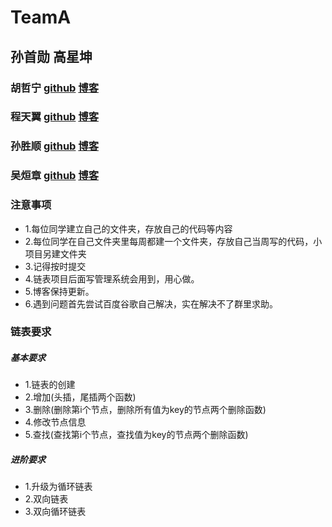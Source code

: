 # TeamA

## 孙首勋 高星坤 
### 胡哲宁 [github](www.baidu.com"标题") [博客](链接网址 "标题")
### 程天翼 [github](www.baidu.com"标题") [博客](链接网址 "标题")
### 孙胜顺 [github](https://github.com/sss-lql "标题") [博客](https://blog.csdn.net/weixin_45511599 "标题")
### 吴烜章 [github](www.baidu.com"标题") [博客](链接网址 "标题")

### 注意事项
- 1.每位同学建立自己的文件夹，存放自己的代码等内容
- 2.每位同学在自己文件夹里每周都建一个文件夹，存放自己当周写的代码，小项目另建文件夹
- 3.记得按时提交
- 4.链表项目后面写管理系统会用到，用心做。
- 5.博客保持更新。
- 6.遇到问题首先尝试百度谷歌自己解决，实在解决不了群里求助。

### 链表要求
##### 基本要求
- 1.链表的创建
- 2.增加(头插，尾插两个函数)
- 3.删除(删除第i个节点，删除所有值为key的节点两个删除函数)
- 4.修改节点信息
- 5.查找(查找第i个节点，查找值为key的节点两个删除函数)
##### 进阶要求
- 1.升级为循环链表
- 2.双向链表
- 3.双向循环链表
